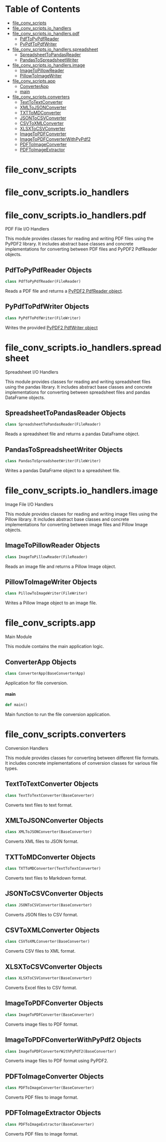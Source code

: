 # Table of Contents

* [file\_conv\_scripts](#file_conv_scripts)
* [file\_conv\_scripts.io\_handlers](#file_conv_scripts.io_handlers)
* [file\_conv\_scripts.io\_handlers.pdf](#file_conv_scripts.io_handlers.pdf)
  * [PdfToPyPdfReader](#file_conv_scripts.io_handlers.pdf.PdfToPyPdfReader)
  * [PyPdfToPdfWriter](#file_conv_scripts.io_handlers.pdf.PyPdfToPdfWriter)
* [file\_conv\_scripts.io\_handlers.spreadsheet](#file_conv_scripts.io_handlers.spreadsheet)
  * [SpreadsheetToPandasReader](#file_conv_scripts.io_handlers.spreadsheet.SpreadsheetToPandasReader)
  * [PandasToSpreadsheetWriter](#file_conv_scripts.io_handlers.spreadsheet.PandasToSpreadsheetWriter)
* [file\_conv\_scripts.io\_handlers.image](#file_conv_scripts.io_handlers.image)
  * [ImageToPillowReader](#file_conv_scripts.io_handlers.image.ImageToPillowReader)
  * [PillowToImageWriter](#file_conv_scripts.io_handlers.image.PillowToImageWriter)
* [file\_conv\_scripts.app](#file_conv_scripts.app)
  * [ConverterApp](#file_conv_scripts.app.ConverterApp)
  * [main](#file_conv_scripts.app.main)
* [file\_conv\_scripts.converters](#file_conv_scripts.converters)
  * [TextToTextConverter](#file_conv_scripts.converters.TextToTextConverter)
  * [XMLToJSONConverter](#file_conv_scripts.converters.XMLToJSONConverter)
  * [TXTToMDConverter](#file_conv_scripts.converters.TXTToMDConverter)
  * [JSONToCSVConverter](#file_conv_scripts.converters.JSONToCSVConverter)
  * [CSVToXMLConverter](#file_conv_scripts.converters.CSVToXMLConverter)
  * [XLSXToCSVConverter](#file_conv_scripts.converters.XLSXToCSVConverter)
  * [ImageToPDFConverter](#file_conv_scripts.converters.ImageToPDFConverter)
  * [ImageToPDFConverterWithPyPdf2](#file_conv_scripts.converters.ImageToPDFConverterWithPyPdf2)
  * [PDFToImageConverter](#file_conv_scripts.converters.PDFToImageConverter)
  * [PDFToImageExtractor](#file_conv_scripts.converters.PDFToImageExtractor)

<a id="file_conv_scripts"></a>

# file\_conv\_scripts

<a id="file_conv_scripts.io_handlers"></a>

# file\_conv\_scripts.io\_handlers

<a id="file_conv_scripts.io_handlers.pdf"></a>

# file\_conv\_scripts.io\_handlers.pdf

PDF File I/O Handlers

This module provides classes for reading and writing PDF files using the PyPDF2 library. It includes abstract base classes
and concrete implementations for converting between PDF files and PyPDF2 PdfReader objects.

<a id="file_conv_scripts.io_handlers.pdf.PdfToPyPdfReader"></a>

## PdfToPyPdfReader Objects

```python
class PdfToPyPdfReader(FileReader)
```

Reads a PDF file and returns a [PyPDF2 PdfReader object](https://pypdf2.readthedocs.io/en/3.0.0/modules/PdfReader.html).

<a id="file_conv_scripts.io_handlers.pdf.PyPdfToPdfWriter"></a>

## PyPdfToPdfWriter Objects

```python
class PyPdfToPdfWriter(FileWriter)
```

Writes the provided [PyPDF2 PdfWriter object](https://pypdf2.readthedocs.io/en/3.0.0/modules/PdfWriter.html)

<a id="file_conv_scripts.io_handlers.spreadsheet"></a>

# file\_conv\_scripts.io\_handlers.spreadsheet

Spreadsheet I/O Handlers

This module provides classes for reading and writing spreadsheet files using the pandas library. It includes abstract base classes
and concrete implementations for converting between spreadsheet files and pandas DataFrame objects.

<a id="file_conv_scripts.io_handlers.spreadsheet.SpreadsheetToPandasReader"></a>

## SpreadsheetToPandasReader Objects

```python
class SpreadsheetToPandasReader(FileReader)
```

Reads a spreadsheet file and returns a pandas DataFrame object.

<a id="file_conv_scripts.io_handlers.spreadsheet.PandasToSpreadsheetWriter"></a>

## PandasToSpreadsheetWriter Objects

```python
class PandasToSpreadsheetWriter(FileWriter)
```

Writes a pandas DataFrame object to a spreadsheet file.

<a id="file_conv_scripts.io_handlers.image"></a>

# file\_conv\_scripts.io\_handlers.image

Image File I/O Handlers

This module provides classes for reading and writing image files using the Pillow library. It includes abstract base classes
and concrete implementations for converting between image files and Pillow Image objects.

<a id="file_conv_scripts.io_handlers.image.ImageToPillowReader"></a>

## ImageToPillowReader Objects

```python
class ImageToPillowReader(FileReader)
```

Reads an image file and returns a Pillow Image object.

<a id="file_conv_scripts.io_handlers.image.PillowToImageWriter"></a>

## PillowToImageWriter Objects

```python
class PillowToImageWriter(FileWriter)
```

Writes a Pillow Image object to an image file.

<a id="file_conv_scripts.app"></a>

# file\_conv\_scripts.app

Main Module

This module contains the main application logic.

<a id="file_conv_scripts.app.ConverterApp"></a>

## ConverterApp Objects

```python
class ConverterApp(BaseConverterApp)
```

Application for file conversion.

<a id="file_conv_scripts.app.main"></a>

#### main

```python
def main()
```

Main function to run the file conversion application.

<a id="file_conv_scripts.converters"></a>

# file\_conv\_scripts.converters

Conversion Handlers

This module provides classes for converting between different file formats. It includes concrete implementations of conversion classes for various file types.

<a id="file_conv_scripts.converters.TextToTextConverter"></a>

## TextToTextConverter Objects

```python
class TextToTextConverter(BaseConverter)
```

Converts text files to text format.

<a id="file_conv_scripts.converters.XMLToJSONConverter"></a>

## XMLToJSONConverter Objects

```python
class XMLToJSONConverter(BaseConverter)
```

Converts XML files to JSON format.

<a id="file_conv_scripts.converters.TXTToMDConverter"></a>

## TXTToMDConverter Objects

```python
class TXTToMDConverter(TextToTextConverter)
```

Converts text files to Markdown format.

<a id="file_conv_scripts.converters.JSONToCSVConverter"></a>

## JSONToCSVConverter Objects

```python
class JSONToCSVConverter(BaseConverter)
```

Converts JSON files to CSV format.

<a id="file_conv_scripts.converters.CSVToXMLConverter"></a>

## CSVToXMLConverter Objects

```python
class CSVToXMLConverter(BaseConverter)
```

Converts CSV files to XML format.

<a id="file_conv_scripts.converters.XLSXToCSVConverter"></a>

## XLSXToCSVConverter Objects

```python
class XLSXToCSVConverter(BaseConverter)
```

Converts Excel files to CSV format.

<a id="file_conv_scripts.converters.ImageToPDFConverter"></a>

## ImageToPDFConverter Objects

```python
class ImageToPDFConverter(BaseConverter)
```

Converts image files to PDF format.

<a id="file_conv_scripts.converters.ImageToPDFConverterWithPyPdf2"></a>

## ImageToPDFConverterWithPyPdf2 Objects

```python
class ImageToPDFConverterWithPyPdf2(BaseConverter)
```

Converts image files to PDF format using PyPDF2.

<a id="file_conv_scripts.converters.PDFToImageConverter"></a>

## PDFToImageConverter Objects

```python
class PDFToImageConverter(BaseConverter)
```

Converts PDF files to image format.

<a id="file_conv_scripts.converters.PDFToImageExtractor"></a>

## PDFToImageExtractor Objects

```python
class PDFToImageExtractor(BaseConverter)
```

Converts PDF files to image format.

